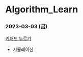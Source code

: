 # Algorithm_Learn
### 2023-03-03 (금)
[키패드 누르기](https://school.programmers.co.kr/learn/courses/30/lessons/67256)
- 시뮬레이션
